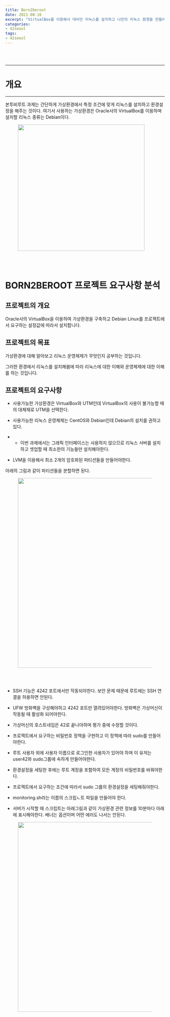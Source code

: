 ```yaml
---
title: Born2beroot
date: 2021-08-16
excerpt: "VirtualBox를 이용해서 데비안 리눅스를 설치하고 나만의 리눅스 환경을 만들어보자:)"
categories:
- 42seoul
tags:
- 42seoul
---
```



<br />
<br />

---

# 개요

---

본투비루트 과제는 간단하게 가상환경에서 특정 조건에 맞게 리눅스를 설치하고 환경설정을 해주는 것이다.
여기서 사용하는 가상환경은 Oracle사의 VirtualBox를 이용하며 설치할 리눅스 종류는 Debian이다.

<figure>
	<a href="https://user-images.githubusercontent.com/79088896/129500999-36347c74-707f-49d2-8687-90de257d4843.png">
		<img src="https://user-images.githubusercontent.com/79088896/129500999-36347c74-707f-49d2-8687-90de257d4843.png"  width="400px;">
	</a>
</figure>

<br />
<br />



# BORN2BEROOT 프로젝트 요구사항 분석

## 프로젝트의 개요
Oracle사의 VirtualBox을 이용하여 가상환경을 구축하고 Debian Linux를 프로젝트에서 요구하는 설정값에 따라서 설치합니다.

## 프로젝트의 목표

가상환경에 대해 알아보고 리눅스 운영체제가 무엇인지 공부하는 것입니다.

그러한 환경에서 리눅스를 설치해봄에 따라 리눅스에 대한 이해와 운영체제에 대한 이해를 하는 것입니다.

## 프로젝트의 요구사항

* 사용가능한 가상환경은 VirtualBox와 UTM인데 VirtualBox의 사용이 불가능할 때의 대체재로 UTM을 선택한다.

* 사용가능한 리눅스 운영체제는 CentOS와 Debian인데 Debian의 설치를 권하고 있다.

* * 이번 과제에서는 그래픽 인터페이스는 사용하지 않으므로 리눅스 서버를 설치하고 셋업할 때 최소한의 기능들만 설치해야한다.

* LVM을 이용해서 최소 2개의 암호화된 파티션들을 만들어야한다.

아래의 그림과 같이 파티션들을 분할하면 된다.

<figure>
	<a href="https://user-images.githubusercontent.com/79088896/129502444-40060166-722e-477b-92c9-84f01bf611f4.png">
		<img src="https://user-images.githubusercontent.com/79088896/129502444-40060166-722e-477b-92c9-84f01bf611f4.png"  width="600px;">
	</a>
</figure>

<br />
<br />

* SSH 기능은 4242 포트에서만 작동되야한다. 보안 문제 때문에 루트에는 SSH 연결을 허용하면 안된다.

* UFW 방화벽을 구성해야하고 4242 포트만 열려있어야한다. 방화벽은 가상머신이 작동될 때 활성화 되어야한다.

* 가상머신의 호스트네임은 42로 끝나야하며 평가 중에 수정할 것이다.

* 프로젝트에서 요구하는 비밀번호 정책을 구현하고 이 정책에 따라 sudo를 만들어야한다.

* 루트 사용자 외에 사용자 이름으로 로그인한 사용자가 있어야 하며 이 유저는 user42와 sudo그룹에 속하게 만들어야한다.

* 환경설정을 세팅한 후에는 루트 계정을 포함하여 모든 계정의 비밀번호를 바꿔야한다.

* 프로젝트에서 요구하는 조건에 따라서 sudo 그룹의 환경설정을 세팅해줘야한다.

* monitoring.sh라는 이름의 스크립ㄴ트 파일을 만들어야 한다.

* 서버가 시작할 때 스크립트는 아래그림과 같이 가상환경 관련 정보를 10분마다 아래에 표시해야한다. 
  배너는 옵션이며 어떤 에러도 나서는 안된다.

<figure>
	<a href="https://user-images.githubusercontent.com/79088896/129503851-1d6ef13f-ac5a-4a20-944c-6b486614eb2b.png">
		<img src="https://user-images.githubusercontent.com/79088896/129503851-1d6ef13f-ac5a-4a20-944c-6b486614eb2b.png"  width="600px;">
	</a>
</figure>

<br />
<br />
